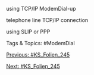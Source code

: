 using TCP/IP
ModemDial-up 
telephone line
TCP/IP connection
using SLIP or PPP

   Tags & Topics:
   #ModemDial

[Previous: #KS_Folien_245](KS_Folien_245.md)

[Next: #KS_Folien_245](KS_Folien_245.md)